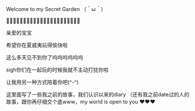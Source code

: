 
Welcome to my Secret Garden （＾ω＾）

🌸🌸🌸🌸🌸🌸🌸🌸🌸🌸🌸🌸🌸🌸🌸🌸🌸🌸🌸🌸🌸🌸

亲爱的宝宝 

希望你在夏威夷玩得愉快啦

这么多天见不到你了呜呜呜呜呜呜

sigh你们在一起玩的时候我就不主动打扰你啦 

让我用另一种方式陪着你吧(^-^)

这里面写了一些我之前的故事，我们认识以来的diary （还有我之前date过的人的故事，跟你再仔细交个底www，my world is open to you ❤️❤️❤️

